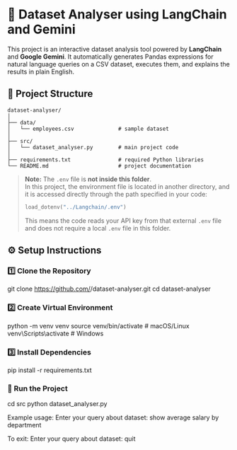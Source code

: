 # 🧠 Dataset Analyser using LangChain and Gemini

This project is an interactive dataset analysis tool powered by **LangChain** and **Google Gemini**. It automatically generates Pandas expressions for natural language queries on a CSV dataset, executes them, and explains the results in plain English.


## 📂 Project Structure
```text
dataset-analyser/
│
├── data/
│   └── employees.csv              # sample dataset
│
├── src/
│   └── dataset_analyser.py        # main project code
│
├── requirements.txt               # required Python libraries
└── README.md                      # project documentation
```

> **Note:** The `.env` file is **not inside this folder**.  
> In this project, the environment file is located in another directory, and it is accessed directly through the path specified in your code:
> ```python
> load_dotenv("../Langchain/.env")
> ```
> This means the code reads your API key from that external `.env` file and does not require a local `.env` file in this folder.


## ⚙️ Setup Instructions

### 1️⃣ Clone the Repository

git clone https://github.com/<your-username>/dataset-analyser.git
cd dataset-analyser

### 2️⃣ Create Virtual Environment
python -m venv venv
source venv/bin/activate       # macOS/Linux
venv\Scripts\activate          # Windows

### 3️⃣ Install Dependencies
pip install -r requirements.txt


### 🚀 Run the Project
cd src
python dataset_analyser.py

Example usage:
Enter your query about dataset: show average salary by department

To exit:
Enter your query about dataset: quit


